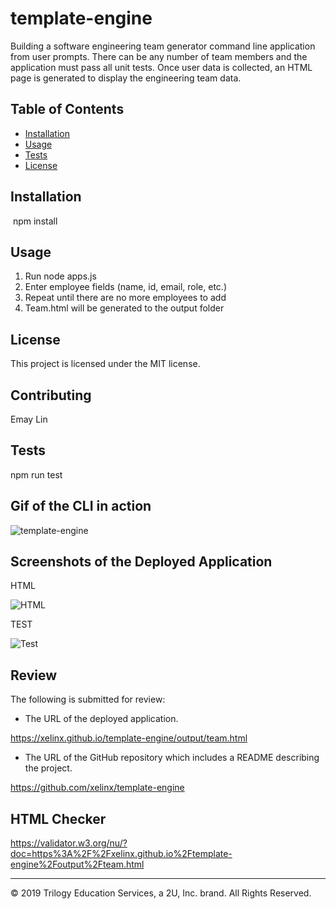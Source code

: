 # template-engine
Building a software engineering team generator command line application from user prompts. There can be any number of team members and the application must pass all unit tests. Once user data is collected, an HTML page is generated to display the engineering team data.

## Table of Contents
  - [Installation](#installation)
  - [Usage](#usage)
  - [Tests](#tests)
  - [License](#license)

## Installation
  ​
npm install

## Usage
1. Run node apps.js
2. Enter employee fields (name, id, email, role, etc.)
3. Repeat until there are no more employees to add
4. Team.html will be generated to the output folder

## License
This project is licensed under the MIT license.

## Contributing
Emay Lin

## Tests
npm run test

## Gif of the CLI in action
![template-engine](https://user-images.githubusercontent.com/66236313/91167636-22625880-e689-11ea-9f35-60c816527e36.gif)

## Screenshots of the Deployed Application 
HTML

![HTML](https://user-images.githubusercontent.com/66236313/91165967-77509f80-e686-11ea-85b7-fd99f0228a84.png)

TEST

![Test](https://user-images.githubusercontent.com/66236313/91164897-af56e300-e684-11ea-9d55-8730b7aa0fe3.png)


## Review

The following is submitted for review:

* The URL of the deployed application.

https://xelinx.github.io/template-engine/output/team.html

* The URL of the GitHub repository which includes a README describing the project.

https://github.com/xelinx/template-engine

## HTML Checker

https://validator.w3.org/nu/?doc=https%3A%2F%2Fxelinx.github.io%2Ftemplate-engine%2Foutput%2Fteam.html

- - -
© 2019 Trilogy Education Services, a 2U, Inc. brand. All Rights Reserved.
